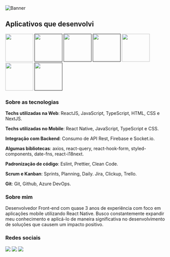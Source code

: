 <img src="https://i.imgur.com/fopCE2d.png" alt="Banner">

## Aplicativos que desenvolvi

<div>
  <a title="Lion Tax - Imposto de renda" href="https://lion.tax/"><img width="87" src="https://i.imgur.com/Otav50H.png"></a>
  <a title="CSD Real - Relacionamentos" href=""><img width="87" src="https://i.imgur.com/oroROu0.png"></a>
  <a title="Airsoft Commander - Equipes e eventos" href=""><img width="87" src="https://i.imgur.com/qGODwHW.png"></a>
  <a title="ARJ - Administração Judicial" href=""><img width="87" src="https://i.imgur.com/DjLMmR8.png"></a>
  <a title="Begrato - Rede social de turismo" href="https://www.begrato.com/"><img width="87" src="https://i.imgur.com/ygrf4XY.png"></a>
  <a title="Cami - Carretos e mudanças" href="https://camionline.com.br/"><img width="87" src="https://i.imgur.com/8NpANaN.png"></a>
  <a title="Capt Data - Amostras de solo" href=""><img width="87" src="https://i.imgur.com/TfgDrNA.png"></a>
</div>

### Sobre as tecnologias

**Techs utilizadas na Web**: ReactJS, JavaScript, TypeScript, HTML, CSS e NextJS.

**Techs utilizadas no Mobile**: React Native, JavaScript, TypeScript e CSS.

**Integração com Backend**: Consumo de API Rest, Firebase e Socket.io.

**Algumas bibliotecas**: axios, react-query, react-hook-form, styled-components, date-fns, react-i18next.

**Padronização de código**: Eslint, Prettier, Clean Code.

**Scrum e Kanban**: Sprints, Planning, Daily. Jira, Clickup, Trello.

**Git**: Git, Github, Azure DevOps.

### Sobre mim

Desenvolvedor Front-end com quase 3 anos de experiência com foco em aplicações mobile utilizando React Native. Busco constantemente expandir meu conhecimento e aplicá-lo de maneira significativa no desenvolvimento de soluções que causem um impacto positivo.

### Redes sociais
<div>
  <a href="https://www.linkedin.com/in/sammer-duarte"><img src="https://i.imgur.com/uCvS3jJ.png"></a>
  <a href="https://api.whatsapp.com/send/?phone=5511957149860&text&type=phone_number&app_absent=0"><img src="https://i.imgur.com/aiEU1FD.png"></a> 
  <a href="https://discordapp.com/users/Sammer+Duarte#0793"><img src="https://i.imgur.com/yhOF8JB.png"></a>
</div> 
